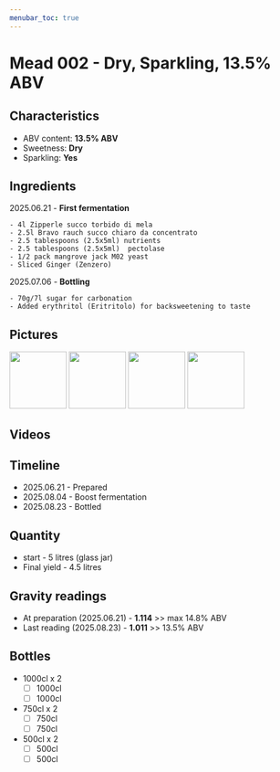 ```yaml
---
menubar_toc: true
---
```


# Mead 002 - Dry, Sparkling, 13.5% ABV

## Characteristics
* ABV content: **13.5% ABV**
* Sweetness: **Dry**
* Sparkling: **Yes**


## Ingredients
2025.06.21 - **First fermentation**

    - 4l Zipperle succo torbido di mela
    - 2.5l Bravo rauch succo chiaro da concentrato
    - 2.5 tablespoons (2.5x5ml) nutrients
    - 2.5 tablespoons (2.5x5ml)  pectolase
    - 1/2 pack mangrove jack M02 yeast
    - Sliced Ginger (Zenzero)

2025.07.06 - **Bottling**

    - 70g/7l sugar for carbonation
    - Added erythritol (Eritritolo) for backsweetening to taste

## Pictures
<p float="left">
    <a href="Pictures/JPG_1750496548988.jpg.png"><img src="Pictures/JPG_1750496548988.jpg.png" width="100" /></a>
    <a href="Pictures/JPG_1750496689462.jpg.png"><img src="Pictures/JPG_1750496689462.jpg.png" width="100" /></a>
    <a href="Pictures/JPG_1750497103965.jpg.png"><img src="Pictures/JPG_1750497103965.jpg.png" width="100" /></a>
    <a href="Pictures/JPG_1750497092335.jpg.png"><img src="Pictures/JPG_1750497092335.jpg.png" width="100" /></a>
</p>

## Videos

## Timeline
* 2025.06.21 - Prepared
* 2025.08.04 - Boost fermentation
* 2025.08.23 - Bottled

## Quantity
* start - 5 litres (glass jar)
* Final yield - 4.5 litres 

## Gravity readings
* At preparation (2025.06.21) - **1.114** >> max 14.8% ABV
* Last reading (2025.08.23) - **1.011** >> 13.5% ABV

## Bottles
* 1000cl x 2
    * [ ] 1000cl
    * [ ] 1000cl
* 750cl x 2
    * [ ] 750cl
    * [ ] 750cl
* 500cl x 2
    * [ ] 500cl
    * [ ] 500cl
